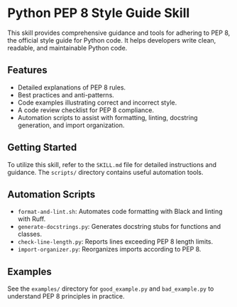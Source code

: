 # Python PEP 8 Style Guide Skill

This skill provides comprehensive guidance and tools for adhering to PEP 8, the official style guide for Python code. It helps developers write clean, readable, and maintainable Python code.

## Features

- Detailed explanations of PEP 8 rules.
- Best practices and anti-patterns.
- Code examples illustrating correct and incorrect style.
- A code review checklist for PEP 8 compliance.
- Automation scripts to assist with formatting, linting, docstring generation, and import organization.

## Getting Started

To utilize this skill, refer to the `SKILL.md` file for detailed instructions and guidance. The `scripts/` directory contains useful automation tools.

## Automation Scripts

- `format-and-lint.sh`: Automates code formatting with Black and linting with Ruff.
- `generate-docstrings.py`: Generates docstring stubs for functions and classes.
- `check-line-length.py`: Reports lines exceeding PEP 8 length limits.
- `import-organizer.py`: Reorganizes imports according to PEP 8.

## Examples

See the `examples/` directory for `good_example.py` and `bad_example.py` to understand PEP 8 principles in practice.
